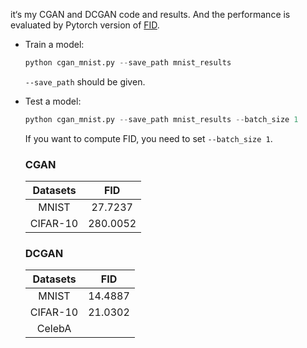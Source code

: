 it‘s my CGAN and DCGAN code and results. And the performance is evaluated by Pytorch version of  [FID](https://github.com/mseitzer/pytorch-fid).

* Train  a model:

  ```python
  python cgan_mnist.py --save_path mnist_results
  ```
  ``` --save_path ``` should be given.

* Test a model:

  ```python
  python cgan_mnist.py --save_path mnist_results --batch_size 1 
  ```
  If you want to compute FID, you need to set ``` --batch_size 1 ```.
  
  ### CGAN
  | Datasets | FID |
  | :------: | :----: |
  | MNIST |  27.7237|
  | CIFAR-10 | 280.0052 |


  ### DCGAN
  | Datasets | FID |
  | :------: | :----: |
  | MNIST | 14.4887 | 
  | CIFAR-10 | 21.0302 |
  | CelebA |  |
